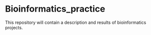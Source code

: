 # Bioinformatics_practice

This repository will contain a description and results of bioinformatics projects.
